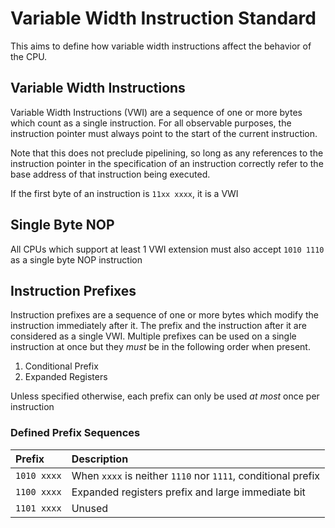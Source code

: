 # Variable Width Instruction Standard

This aims to define how variable width instructions affect the behavior of the CPU.

## Variable Width Instructions

Variable Width Instructions (VWI) are a sequence of one or more bytes which count as a single instruction. For all observable purposes, the instruction pointer must always point to the start of the current instruction.

Note that this does not preclude pipelining, so long as any references to the instruction pointer in the specification of an instruction correctly refer to the base address of that instruction being executed.

If the first byte of an instruction is `11xx xxxx`, it is a VWI

## Single Byte NOP

All CPUs which support at least 1 VWI extension must also accept `1010 1110` as a single byte NOP instruction

## Instruction Prefixes

Instruction prefixes are a sequence of one or more bytes which modify the instruction immediately after it. The prefix and the instruction after it are considered as a single VWI. Multiple prefixes can be used on a single instruction at once but they _must_ be in the following order when present.

1. Conditional Prefix
2. Expanded Registers

Unless specified otherwise, each prefix can only be used _at most_ once per instruction

### Defined Prefix Sequences

| Prefix      | Description                                                  |
|:------------|:-------------------------------------------------------------|
| `1010 xxxx` | When `xxxx` is neither `1110` nor `1111`, conditional prefix |
| `1100 xxxx` | Expanded registers prefix and large immediate bit            |
| `1101 xxxx` | Unused                                                       |


